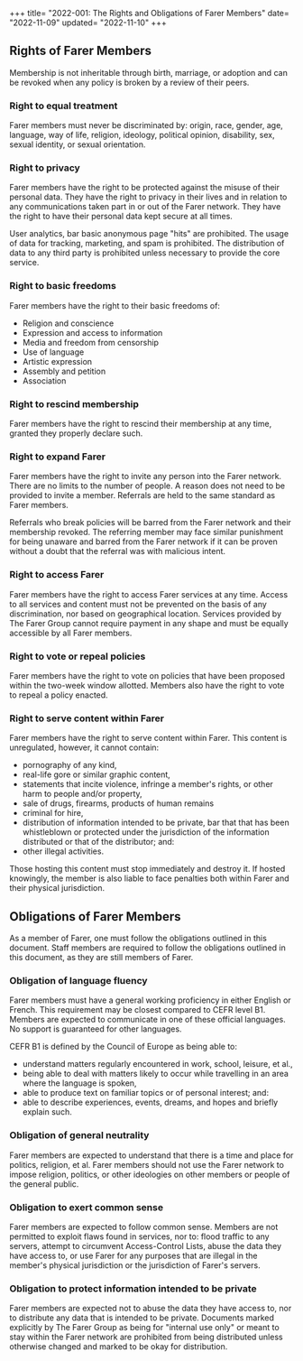 +++
title= "2022-001: The Rights and Obligations of Farer Members"
date= "2022-11-09"
updated= "2022-11-10"
+++

## Rights of Farer Members
Membership is not inheritable through birth, marriage, or adoption and can be revoked when any policy is broken by a review of their peers.

### Right to equal treatment
Farer members must never be discriminated by: origin, race, gender, age, language, way of life, religion, ideology, political opinion, disability, sex, sexual identity, or sexual orientation.

### Right to privacy
Farer members have the right to be protected against the misuse of their personal data. They have the right to privacy in their lives and in relation to any communications taken part in or out of the Farer network. They have the right to have their personal data kept secure at all times.

User analytics, bar basic anonymous page "hits" are prohibited. The usage of data for tracking, marketing, and spam is prohibited. The distribution of data to any third party is prohibited unless necessary to provide the core service.

### Right to basic freedoms
Farer members have the right to their basic freedoms of:
  - Religion and conscience
  - Expression and access to information
  - Media and freedom from censorship
  - Use of language
  - Artistic expression
  - Assembly and petition
  - Association

### Right to rescind membership
Farer members have the right to rescind their membership at any time, granted they properly declare such.

### Right to expand Farer
Farer members have the right to invite any person into the Farer network. There are no limits to the number of people. A reason does not need to be provided to invite a member. Referrals are held to the same standard as Farer members.

Referrals who break policies will be barred from the Farer network and their membership revoked. The referring member may face similar punishment for being unaware and barred from the Farer network if it can be proven without a doubt that the referral was with malicious intent.

### Right to access Farer
Farer members have the right to access Farer services at any time. Access to all services and content must not be prevented on the basis of any discrimination, nor based on geographical location. Services provided by The Farer Group cannot require payment in any shape and must be equally accessible by all Farer members.

### Right to vote or repeal policies
Farer members have the right to vote on policies that have been proposed within the two-week window allotted. Members also have the right to vote to repeal a policy enacted.

### Right to serve content within Farer
Farer members have the right to serve content within Farer. This content is unregulated, however, it cannot contain:
  - pornography of any kind,
  - real-life gore or similar graphic content,
  - statements that incite violence, infringe a member's rights, or other harm to people and/or property,
  - sale of drugs, firearms, products of human remains
  - criminal for hire,
  - distribution of information intended to be private, bar that that has been whistleblown or protected under the jurisdiction of the information distributed or that of the distributor; and:
  - other illegal activities.

Those hosting this content must stop immediately and destroy it. If hosted knowingly, the member is also liable to face penalties both within Farer and their physical jurisdiction.

## Obligations of Farer Members
As a member of Farer, one must follow the obligations outlined in this document. Staff members are required to follow the obligations outlined in this document, as they are still members of Farer.

### Obligation of language fluency
Farer members must have a general working proficiency in either English or French. This requirement may be closest compared to CEFR level B1. Members are expected to communicate in one of these official languages. No support is guaranteed for other languages.

CEFR B1 is defined by the Council of Europe as being able to:
  - understand matters regularly encountered in work, school, leisure, et al.,
  - being able to deal with matters likely to occur while travelling in an area where the language is spoken,
  - able to produce text on familiar topics or of personal interest; and:
  - able to describe experiences, events, dreams, and hopes and briefly explain such.

### Obligation of general neutrality
Farer members are expected to understand that there is a time and place for politics, religion, et al. Farer members should not use the Farer network to impose religion, politics, or other ideologies on other members or people of the general public. 

### Obligation to exert common sense
Farer members are expected to follow common sense. Members are not permitted to exploit flaws found in services, nor to: flood traffic to any servers, attempt to circumvent Access-Control Lists, abuse the data they have access to, or use Farer for any purposes that are illegal in the member's physical jurisdiction or the jurisdiction of Farer's servers.

### Obligation to protect information intended to be private
Farer members are expected not to abuse the data they have access to, nor to distribute any data that is intended to be private. Documents marked explicitly by The Farer Group as being for "internal use only" or meant to stay within the Farer network are prohibited from being distributed unless otherwise changed and marked to be okay for distribution.

